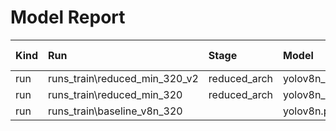 # Model Report

| Kind   | Run                           | Stage        | Model            |   ImgSize |   Epochs |   Batch | File                                          |   Size (MB) |   mAP@0.5 |   mAP@0.5:0.95 |   Params (M) |   FLOPs (G) |   Latency (ms) |
|:-------|:------------------------------|:-------------|:-----------------|----------:|---------:|--------:|:----------------------------------------------|------------:|----------:|---------------:|-------------:|------------:|---------------:|
| run    | runs_train\reduced_min_320_v2 | reduced_arch | yolov8n_min.yaml |       320 |      100 |      32 | runs_train\reduced_min_320_v2\weights\best.pt |       3.109 |    0.861  |         0.5402 |       1.5387 |      0.5748 |          8.256 |
| run    | runs_train\reduced_min_320    | reduced_arch | yolov8n_min.yaml |       320 |       10 |      16 | runs_train\reduced_min_320\weights\best.pt    |       3.603 |    0.7638 |         0.4493 |       1.7992 |      0.6469 |          7.107 |
| run    | runs_train\baseline_v8n_320   |              | yolov8n.pt       |       320 |       60 |      16 | runs_train\baseline_v8n_320\weights\best.pt   |       5.923 |    0.8879 |         0.5803 |       3.011  |      1.0243 |          7.517 |

